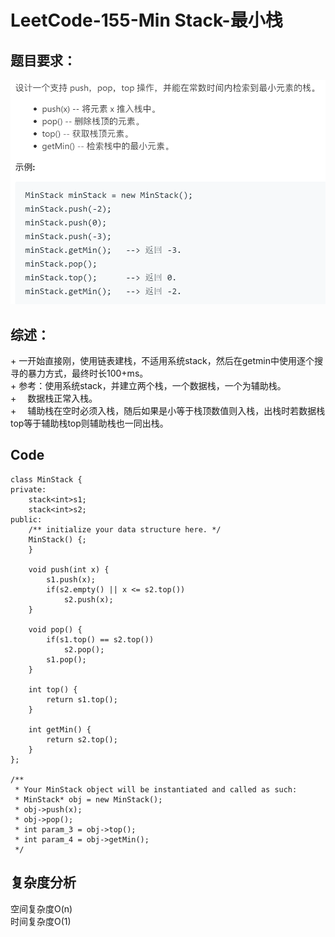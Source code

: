# LeetCode-155-Min Stack-最小栈

## 题目要求：
![avatar](https://github.com/JakeChanFangZiyuan20/MyLeetCode/blob/img/img/155.png)





## 综述：  
\+ 一开始直接刚，使用链表建栈，不适用系统stack，然后在getmin中使用逐个搜寻的暴力方式，最终时长100+ms。  
\+ 参考：使用系统stack，并建立两个栈，一个数据栈，一个为辅助栈。  
\+ &emsp;数据栈正常入栈。  
\+ &emsp;辅助栈在空时必须入栈，随后如果是小等于栈顶数值则入栈，出栈时若数据栈top等于辅助栈top则辅助栈也一同出栈。

## Code
```
class MinStack {
private:
    stack<int>s1;
    stack<int>s2;
public:
    /** initialize your data structure here. */
    MinStack() {;
    }
    
    void push(int x) {
        s1.push(x);
        if(s2.empty() || x <= s2.top())
            s2.push(x);
    }
    
    void pop() {
        if(s1.top() == s2.top())
            s2.pop();
        s1.pop();
    }
    
    int top() {
        return s1.top();
    }
    
    int getMin() {
        return s2.top();
    }
};

/**
 * Your MinStack object will be instantiated and called as such:
 * MinStack* obj = new MinStack();
 * obj->push(x);
 * obj->pop();
 * int param_3 = obj->top();
 * int param_4 = obj->getMin();
 */
```

## 复杂度分析
空间复杂度O(n)  
时间复杂度O(1)

